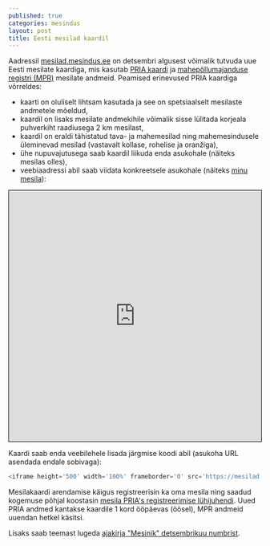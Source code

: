 ```yaml
---
published: true
categories: mesindus
layout: post
title: Eesti mesilad kaardil
---
```

Aadressil [mesilad.mesindus.ee](https://mesilad.mesindus.ee/) on detsembri algusest võimalik tutvuda uue Eesti mesilate kaardiga, mis kasutab [PRIA kaardi](https://kls.pria.ee/kaart/) ja [mahepõllumajanduse registri (MPR)](http://www.pma.agri.ee/index.php?id=104&sub=128&sub2=319) mesilate andmeid. Peamised erinevused PRIA kaardiga võrreldes:

- kaarti on oluliselt lihtsam kasutada ja see on spetsiaalselt mesilaste andmetele mõeldud,
- kaardil on lisaks mesilate andmekihile võimalik sisse lülitada korjeala puhverkiht raadiusega 2 km mesilast,
- kaardil on eraldi tähistatud tava- ja mahemesilad ning mahemesindusele üleminevad mesilad (vastavalt kollase, rohelise ja oranžiga),
- ühe nupuvajutusega saab kaardil liikuda enda asukohale (näiteks mesilas olles),
- veebiaadressi abil saab viidata konkreetsele asukohale (näiteks [minu mesila](https://mesilad.mesindus.ee/#13/59.3439/24.5896)):

<iframe height='500' width='100%' frameborder='0' src='https://mesilad.mesindus.ee/#13/59.3439/24.5896' style='border: 1px solid black'></iframe>


Kaardi saab enda veebilehele lisada järgmise koodi abil (asukoha URL asendada endale sobivaga):

```javascript
<iframe height='500' width='100%' frameborder='0' src='https://mesilad.mesindus.ee/#10/58.6328/23.4241' style='border: 1px solid black'></iframe>
```

Mesilakaardi arendamise käigus registreerisin ka oma mesila ning saadud kogemuse põhjal koostasin [mesila PRIA's registreerimise lühijuhendi](https://honeymarket.github.io/mesilad.mesindus.ee). Uued PRIA andmed kantakse kaardile 1 kord ööpäevas (öösel), MPR andmeid uuendan hetkel käsitsi.

Lisaks saab teemast lugeda [ajakirja "Mesinik" detsembrikuu numbrist](http://www.mesinikeliit.ee/failid/mesinik/6_2016.pdf).
